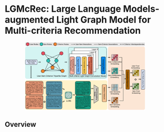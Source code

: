 # LGMcRec: Large Language Models-augmented Light Graph Model for Multi-criteria Recommendation

<p align="center">
<img src="f3.pdf" alt="PLGNNsMCDM" width=75%>
</p>

## **Overview**

